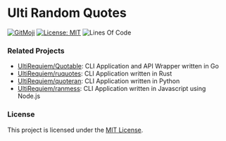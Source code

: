 # Ulti Random Quotes

[![GitMoji](https://img.shields.io/badge/Gitmoji-%F0%9F%8E%A8%20-FFDD67.svg)](https://gitmoji.dev)
[![License: MIT](https://img.shields.io/badge/License-MIT-blue.svg)](https://opensource.org/licenses/MIT)
![Lines Of Code](https://img.shields.io/tokei/lines/github.com/UltiRequiem/ulti-random-quotes?color=blue&label=Total%20Lines)

### Related Projects

- [UltiRequiem/Quotable](https://github.com/UltiRequiem/quotable): CLI Application and API Wrapper written in Go
- [UltiRequiem/ruquotes](https://github.com/UltiRequiem/ruquotes): CLI Application written in Rust
- [UltiRequiem/quoteran](https://github.com/UltiRequiem/quoteran): CLI Application written in Python
- [UltiRequiem/ranmess](https://github.com/UltiRequiem/ranmess): CLI Application written in Javascript using Node.js

### License

This project is licensed under the [MIT License](./LICENSE.md).

